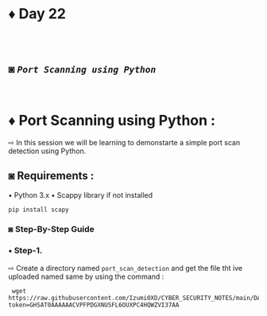 # ♦ Day 22
</br>
</br>

## ◙ ***`Port Scanning using Python`***
 </br>
 
# ♦ Port Scanning using Python :
   ⇨ In this session we will be learning to demonstarte a simple port scan detection using Python. 

## ◙ Requirements :

 • Python 3.x
 • Scappy library if not installed

    pip install scapy

### ◙ Step-By-Step Guide 

### • Step-1.  

 ⇨ Create a directory named `port_scan_detection` and get the file tht ive uploaded named same by using the command :

     wget https://raw.githubusercontent.com/Izumi0XD/CYBER_SECURITY_NOTES/main/DAY_22/port_scan_detection.py?token=GHSAT0AAAAAACVPFPDGXNUSFL6OUXPC4HQWZVI37AA 
